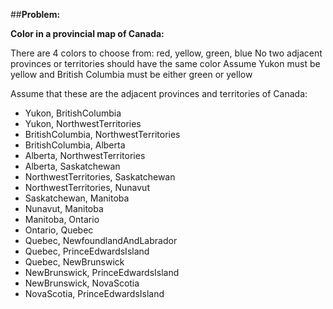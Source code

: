 ##**Problem:**

**Color in a provincial map of Canada:**

There are 4 colors to choose from: red, yellow, green, blue
No two adjacent provinces or territories should have the same color
Assume Yukon must be yellow and British Columbia must be either green or yellow

Assume that these are the adjacent provinces and territories of Canada:
* Yukon, BritishColumbia
* Yukon, NorthwestTerritories
* BritishColumbia, NorthwestTerritories
* BritishColumbia, Alberta
* Alberta, NorthwestTerritories
* Alberta, Saskatchewan
* NorthwestTerritories, Saskatchewan
* NorthwestTerritories, Nunavut
* Saskatchewan, Manitoba
* Nunavut, Manitoba
* Manitoba, Ontario
* Ontario, Quebec
* Quebec, NewfoundlandAndLabrador
* Quebec, PrinceEdwardsIsland
* Quebec, NewBrunswick
* NewBrunswick, PrinceEdwardsIsland
* NewBrunswick, NovaScotia
* NovaScotia, PrinceEdwardsIsland
